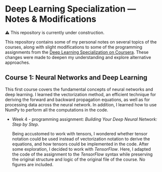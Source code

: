 # Deep Learning Specialization — Notes & Modifications

⚠️ This repository is currently under construction.



This repository contains some of my personal notes on several topics of the courses, along with slight modifications to some of
the programming assignments from the [Deep Learning Specialization on Coursera](https://www.coursera.org/specializations/deep-learning).
These changes were made to deepen my understanding and explore alternative approaches.




##  Course 1: Neural Networks and Deep Learning

This first course covers the fundamental concepts of neural networks and deep learning. I learned the vectorization method, an efficient technique for deriving the forward and backward propagation equations, as well as for processing data across the neural network.
In addition, I learned how to use NumPy to perform all the computations in the code.


*  Week 4 - programming assignment: *Building Your Deep Neural Network: Step by Step*.
  
   Being accustomed to work with tensors, I wondered whether tensor notation could be used instead of vectorization notation to derive the equations, and how tensors could be implemented in the code. After some exploration, I decided to work with *TensorFlow*. 
   Here, I adapted the code of the assignment to the  *TensorFlow* syntax while preserving the original structure and logic of the original file of the course. No figures are included. 
